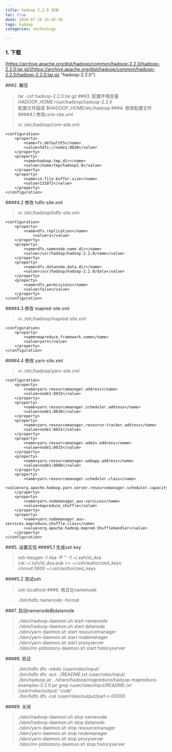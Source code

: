 ```yaml
---
title: hadoop 2.2.0 安装
toc: true
date: 2016-07-16 15:45:30
tags: hadoop
categories: technology

---
```


### 1. 下载

[https://archive.apache.org/dist/hadoop/common/hadoop-2.2.0/hadoop-2.2.0.tar.gz](https://archive.apache.org/dist/hadoop/common/hadoop-2.2.0/hadoop-2.2.0.tar.gz "hadoop-2.2.0")

###2. 解压
>tar -zxf hadoop-2.2.0.tar.gz
###3. 配置环境变量
>HADOOP_HOME=/usr/hadoop/hadoop-2.2.0  
>配置文件路径 $HADOOP_HOME/etc/hadoop
###4. 修改配置文件
####4.1 修改core-site.xml

>vi ./etc/hadoop/core-site.xml

	<configuration>
		<property>
			<name>fs.defaultFS</name>
			<value>hdfs://node1:8020</value>`  
        </property>
    	<property>
        	<name>hadoop.tmp.dir</name>
            <value>/home/tmp/hadoop2.0</value>
        </property>
		<property>
			<name>io.file.buffer.size</name>
			<value>131072</value>
		</property>
	</configuration>

####4.2 修改 hdfs-site.xml

>vi ./etc/hadoop/hdfs-site.xml

	<configuration>
        <property>
        	<name>dfs.replication</name>
                <value>1</value>
        </property>
        <property>
        	<name>dfs.namenode.name.dir</name>
            <value>/usr/hadoop/hadoop-2.2.0/name</value>
        </property>
        <property>
            <name>dfs.datanode.data.dir</name>
            <value>/usr/hadoop/hadoop-2.2.0/data</value>
        </property>
        <property>
            <name>dfs.permissions</name>
            <value>false</value>
        </property>
	</configuration>

####4.3 修改 mapred-site.xml

>vi ./etc/hadoop/mapred-site.xml

	<configuration>
        <property>
        	<name>mapreduce.framework.name</name>
        	<value>yarn</value>
        </property>
	</configuration>

####4.4 修改 yarn-site.xml

>vi ./etc/hadoop/yarn-site.xml

	<configuration>
        <property>
        	<name>yarn.resourcemanager.address</name>
			<value>node1:8032</value>
        </property>
        <property>
			<name>yarn.resourcemanager.scheduler.address</name>
			<value>node1:8030</value>
        </property>
        <property>
			<name>yarn.resourcemanager.resource-tracker.address</name>
			<value>node1:8031</value>
        </property>
        <property>
			<name>yarn.resourcemanager.admin.address</name>
			<value>node1:8033</value>
        </property>
        <property>
			<name>yarn.resourcemanager.webapp.address</name>
			<value>node1:8088</value>
        </property>
        <property>
			<name>yarn.resourcemanager.scheduler.class</name>
			<value>org.apache.hadoop.yarn.server.resourcemanager.scheduler.capacity.CapacityScheduler</value>
        </property>
        <property>
			<name>yarn.nodemanager.aux-services</name>
			<value>mapreduce_shuffle</value>
        </property>
        <property>
			<name>yarn.nodemanager.aux-services.mapreduce.shuffle.class</name>
			<value>org.apache.hadoop.mapred.ShuffleHandler</value>
        </property>
	</configuration>

###5. 设置互信
####5.1 生成ssh key
>ssh-keygen -t dsa -P '' -f ~/.ssh/id_dsa  
>cat ~/.ssh/id_dsa.pub >> ~/.ssh/authorized_keys  
>chmod 0600 ~/.ssh/authorized_keys

####5.2 测试ssh
>ssh localhost
###6. 格式化namenode

>./bin/hdfs namenode -format

###7. 启动namenode和datanode

>./sbin/hadoop-daemon.sh start namenode  
./sbin/hadoop-daemon.sh start datanode  
./sbin/yarn-daemon.sh start resourcemanager  
./sbin/yarn-daemon.sh start nodemanager  
./sbin/yarn-daemon.sh start proxyserver  
./sbin/mr-jobhistory-daemon.sh start historyserver

####8. 验证
>./bin/hdfs dfs -mkdir /user/rolex/input/  
./bin/hdfs dfs -put ../README.txt /user/rolex/input/  
./bin/hadoop jar ../share/hadoop/mapreduce/hadoop-mapreduce-examples-2.2.0.jar grep /user/rolex/input/README.txt /user/rolex/output/ 'code'  
./bin/hdfs dfs -cat /user/rolex/output/part-r-00000

####9. 关闭
>./sbin/hadoop-daemon.sh stop namenode  
./sbin/hadoop-daemon.sh stop datanode  
./sbin/yarn-daemon.sh stop resourcemanager  
./sbin/yarn-daemon.sh stop nodemanager  
./sbin/yarn-daemon.sh stop proxyserver  
./sbin/mr-jobhistory-daemon.sh stop historyserver  
